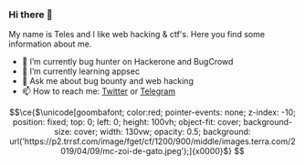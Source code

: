 ### Hi there 👋
My name is Teles and I like web hacking & ctf's. Here you find some information about me.
- 🔭 I’m currently bug hunter on Hackerone and BugCrowd
- 🌱 I’m currently learning appsec 
- 💬 Ask me about bug bounty and web hacking
- 📫 How to reach me: [Twitter](https://twitter.com/0xTeles) or [Telegram](https://t.me/t3l3s)

```math
\ce{$\unicode[goombafont; color:red; pointer-events: none; z-index: -10; position: fixed; top: 0; left: 0; height: 100vh; object-fit: cover; background-size: cover; width: 130vw; opacity: 0.5; background: url('https://p2.trrsf.com/image/fget/cf/1200/900/middle/images.terra.com/2019/04/09/mc-zoi-de-gato.jpeg');]{x0000}$}
